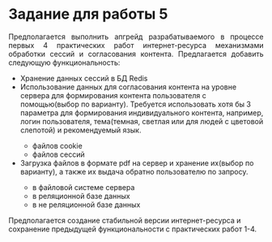# Задание для работы 5

<p style="text-align: justify">
    Предполагается выполнить апгрейд разрабатываемого в процессе
    первых 4 практических работ интернет-ресурса механизмами обработки
    сессий и согласования контента. Предлагается добавить следующую
    функциональность:
</p>

 <ul> 
    <li>Хранение данных сессий в БД Redis</li>
    <li>
        Использование данных для согласования контента на уровне
        сервера для формирования контента пользователя с
        помощью(выбор по варианту). Требуется использовать хотя
        бы 3 параметра для формирования индивидуального контента,
        например, логин пользователя, тема(темная, светлая или для
        людей с цветовой слепотой) и рекомендуемый язык.
    </li>
    <ul>
     <li>файлов cookie</li>
     <li>файлов сессий</li>
    </ul>
    <li>
        Загрузка файлов в формате pdf на сервер и хранение их(выбор
        по варианту), а также их выдача обратно пользователю по
        запросу.
    </li>
    <ul>
     <li>в файловой системе сервера</li>
     <li>в реляционной базе данных</li>
     <li>в не реляционной базе данных</li>
    </ul>
 </ul>

<p>
    Предполагается создание стабильной версии интернет-ресурса и
    сохранение предыдущей функциональности с практических работ 1-4.
</p>
